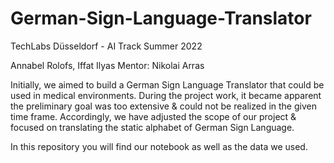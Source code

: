 # German-Sign-Language-Translator
TechLabs Düsseldorf - AI Track Summer 2022

Annabel Rolofs, Iffat Ilyas
Mentor: Nikolai Arras

Initially, we aimed to build a German Sign Language Translator that could be used in medical environments.
During the project work, it became apparent the preliminary goal was too extensive & could not be realized in the given time frame.
Accordingly, we have adjusted the scope of our project & focused on translating the static alphabet of German Sign Language.

In this repository you will find our notebook as well as the data we used.
